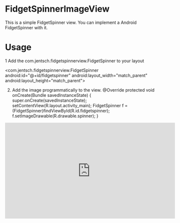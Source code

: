 # FidgetSpinnerImageView
This is a simple FidgetSpinner view. You can implement a Android FidgetSpinner with it.

# Usage
1 Add the com.jentsch.fidgetspinnerview.FidgetSpinner to your layout

<com.jentsch.fidgetspinnerview.FidgetSpinner
        android:id="@+id/fidgetspinner"
        android:layout_width="match_parent"
        android:layout_height="match_parent">
        
2. Add the image programmatically to the view.
@Override
    protected void onCreate(Bundle savedInstanceState) {
        super.onCreate(savedInstanceState);
        setContentView(R.layout.activity_main);
        FidgetSpinner f = (FidgetSpinner)findViewById(R.id.fidgetspinner);
        f.setImageDrawable(R.drawable.spinner);
    }
    
<iframe width="560" height="315" src="https://www.youtube.com/embed/6zTNGCX5VRk" frameborder="0" allowfullscreen></iframe>
